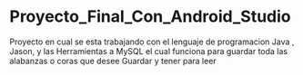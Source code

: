 # Proyecto_Final_Con_Android_Studio
Proyecto en cual se esta trabajando con el lenguaje de programacion Java , Jason,  y las Herramientas a MySQL
el cual funciona para guardar toda las alabanzas o coras que desee Guardar y tener para leer
